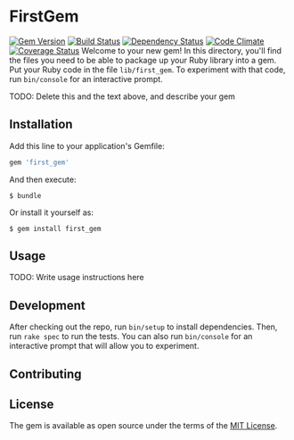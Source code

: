 # FirstGem
[![Gem Version][GV img]][Gem Version]
[![Build Status][BS img]][Build Status]
[![Dependency Status][DS img]][Dependency Status]
[![Code Climate][CC img]][Code Climate]
[![Coverage Status][CS img]][Coverage Status]
Welcome to your new gem! In this directory, you'll find the files you need to be able to package up your Ruby library into a gem. Put your Ruby code in the file `lib/first_gem`. To experiment with that code, run `bin/console` for an interactive prompt.

TODO: Delete this and the text above, and describe your gem

## Installation

Add this line to your application's Gemfile:

```ruby
gem 'first_gem'
```

[Gem Version]: https://rubygems.org/gems/boolean_class
[Build Status]: https://travis-ci.org/elgalu/boolean_class
[travis pull requests]: https://travis-ci.org/elgalu/boolean_class/pull_requests
[Dependency Status]: https://gemnasium.com/elgalu/boolean_class
[Code Climate]: https://codeclimate.com/github/elgalu/boolean_class
[Coverage Status]: https://coveralls.io/r/elgalu/boolean_class

[GV img]: https://badge.fury.io/rb/boolean_class.png
[BS img]: https://travis-ci.org/elgalu/boolean_class.png
[DS img]: https://gemnasium.com/elgalu/boolean_class.png
[CC img]: https://codeclimate.com/github/elgalu/boolean_class.png
[CS img]: https://coveralls.io/repos/elgalu/boolean_class/badge.png?branch=master
And then execute:

    $ bundle

Or install it yourself as:

    $ gem install first_gem

## Usage

TODO: Write usage instructions here

## Development

After checking out the repo, run `bin/setup` to install dependencies. Then, run `rake spec` to run the tests. You can also run `bin/console` for an interactive prompt that will allow you to experiment.

<!-- To install this gem onto your local machine, run `bundle exec rake install`. To release a new version, update the version number in `version.rb`, and then run `bundle exec rake release`, which will create a git tag for the version, push git commits and tags, and push the `.gem` file to [rubygems.org](https://rubygems.org). -->

## Contributing


## License

The gem is available as open source under the terms of the [MIT License](http://opensource.org/licenses/MIT).

